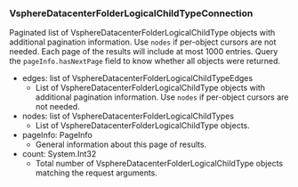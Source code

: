 ### VsphereDatacenterFolderLogicalChildTypeConnection
Paginated list of VsphereDatacenterFolderLogicalChildType objects with additional pagination information. Use `nodes` if per-object cursors are not needed. Each page of the results will include at most 1000 entries. Query the `pageInfo.hasNextPage` field to know whether all objects were returned.

- edges: list of VsphereDatacenterFolderLogicalChildTypeEdges
  - List of VsphereDatacenterFolderLogicalChildType objects with additional pagination information. Use `nodes` if per-object cursors are not needed.
- nodes: list of VsphereDatacenterFolderLogicalChildTypes
  - List of VsphereDatacenterFolderLogicalChildType objects.
- pageInfo: PageInfo
  - General information about this page of results.
- count: System.Int32
  - Total number of VsphereDatacenterFolderLogicalChildType objects matching the request arguments.
